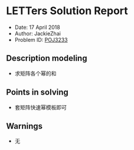 # LETTers Solution Report

- Date: 17 April 2018
- Author: JackieZhai
- Problem ID: [POJ3233](http://poj.org/problem?id=3233)

## Description modeling

- 求矩阵各个幂的和

## Points in solving

- 套矩阵快速幂模板即可

## Warnings

- 无